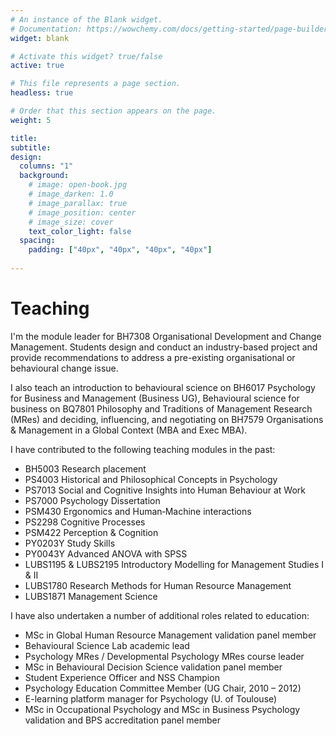 ```yaml
---
# An instance of the Blank widget.
# Documentation: https://wowchemy.com/docs/getting-started/page-builder/
widget: blank

# Activate this widget? true/false
active: true

# This file represents a page section.
headless: true

# Order that this section appears on the page.
weight: 5

title: 
subtitle:
design:
  columns: "1"
  background:
    # image: open-book.jpg
    # image_darken: 1.0
    # image_parallax: true
    # image_position: center
    # image_size: cover
    text_color_light: false
  spacing:
    padding: ["40px", "40px", "40px", "40px"]
 
---
```


# Teaching

I'm the module leader for BH7308 Organisational Development and Change Management. Students design and conduct an industry-based project and provide recommendations to address a pre-existing organisational or behavioural change issue.

I also teach an introduction to behavioural science on BH6017 Psychology for Business and Management (Business UG), Behavioural science for business on BQ7801 Philosophy and Traditions of Management Research (MRes) and deciding, influencing, and negotiating on BH7579 Organisations & Management in a Global Context (MBA and Exec MBA).

I have contributed to the following teaching modules in the past:

- BH5003 Research placement
- PS4003 Historical and Philosophical Concepts in Psychology
- PS7013 Social and Cognitive Insights into Human Behaviour at Work
- PS7000 Psychology Dissertation
- PSM430 Ergonomics and Human‐Machine interactions
- PS2298 Cognitive Processes
- PSM422 Perception & Cognition
- PY0203Y Study Skills
- PY0043Y Advanced ANOVA with SPSS
- LUBS1195 & LUBS2195 Introductory Modelling for Management Studies I & II
- LUBS1780 Research Methods for Human Resource Management
- LUBS1871 Management Science

I have also undertaken a number of additional roles related to education:

- MSc in Global Human Resource Management validation panel member
- Behavioural Science Lab academic lead
- Psychology MRes / Developmental Psychology MRes course leader
- MSc in Behavioural Decision Science validation panel member
- Student Experience Officer and NSS Champion
- Psychology Education Committee Member (UG Chair, 2010 – 2012)
- E-learning platform manager for Psychology (U. of Toulouse)
- MSc in Occupational Psychology and MSc in Business Psychology validation and BPS accreditation panel member



